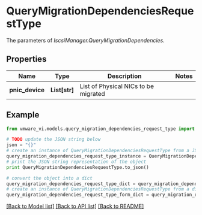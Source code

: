 # QueryMigrationDependenciesRequestType

The parameters of *IscsiManager.QueryMigrationDependencies*. 

## Properties
Name | Type | Description | Notes
------------ | ------------- | ------------- | -------------
**pnic_device** | **List[str]** | List of Physical NICs to be migrated  | 

## Example

```python
from vmware_vi.models.query_migration_dependencies_request_type import QueryMigrationDependenciesRequestType

# TODO update the JSON string below
json = "{}"
# create an instance of QueryMigrationDependenciesRequestType from a JSON string
query_migration_dependencies_request_type_instance = QueryMigrationDependenciesRequestType.from_json(json)
# print the JSON string representation of the object
print QueryMigrationDependenciesRequestType.to_json()

# convert the object into a dict
query_migration_dependencies_request_type_dict = query_migration_dependencies_request_type_instance.to_dict()
# create an instance of QueryMigrationDependenciesRequestType from a dict
query_migration_dependencies_request_type_form_dict = query_migration_dependencies_request_type.from_dict(query_migration_dependencies_request_type_dict)
```
[[Back to Model list]](../README.md#documentation-for-models) [[Back to API list]](../README.md#documentation-for-api-endpoints) [[Back to README]](../README.md)


